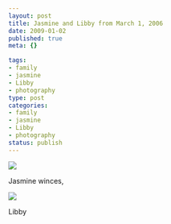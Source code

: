 ```yaml
--- 
layout: post
title: Jasmine and Libby from March 1, 2006
date: 2009-01-02
published: true
meta: {}

tags: 
- family
- jasmine
- Libby
- photography
type: post
categories: 
- family
- jasmine
- Libby
- photography
status: publish
---
```



![](http://media.eick.us/2011/05/175300123_ab7a8393b7.jpg) 

  

Jasmine winces, 

  

![](http://media.eick.us/2011/05/175299537_1bc40255dc.jpg) 

  

Libby

